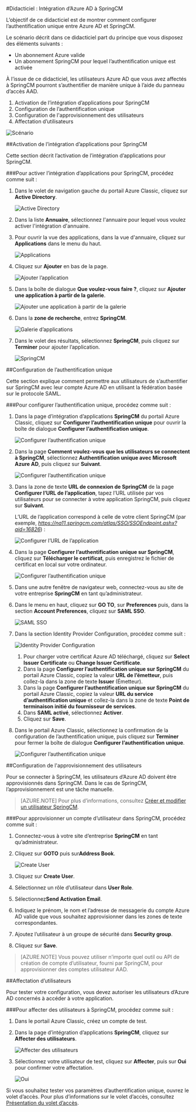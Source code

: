 <properties 
    pageTitle="Didacticiel : Intégration d’Azure AD à SpringCM | Microsoft Azure" 
    description="Découvrez comment utiliser SpringCM avec Azure Active Directory pour activer l’authentification unique, l’approvisionnement automatique et bien plus encore." 
    services="active-directory" 
    authors="jeevansd"  
    documentationCenter="na" 
    manager="femila"/>
<tags 
    ms.service="active-directory" 
    ms.devlang="na" 
    ms.topic="article" 
    ms.tgt_pltfrm="na" 
    ms.workload="identity" 
    ms.date="09/19/2016" 
    ms.author="jeedes" />

#Didacticiel : Intégration d’Azure AD à SpringCM
  
L’objectif de ce didacticiel est de montrer comment configurer l’authentification unique entre Azure AD et SpringCM.
  
Le scénario décrit dans ce didacticiel part du principe que vous disposez des éléments suivants :

-   Un abonnement Azure valide
-   Un abonnement SpringCM pour lequel l’authentification unique est activée
  
À l’issue de ce didacticiel, les utilisateurs Azure AD que vous avez affectés à SpringCM pourront s’authentifier de manière unique à l’aide du panneau d’accès AAD.

1.  Activation de l’intégration d’applications pour SpringCM
2.  Configuration de l’authentification unique
3.  Configuration de l'approvisionnement des utilisateurs
4.  Affectation d’utilisateurs

![Scénario](./media/active-directory-saas-spring-cm-tutorial/IC797044.png "Scénario")

##Activation de l’intégration d’applications pour SpringCM
  
Cette section décrit l’activation de l’intégration d’applications pour SpringCM.

###Pour activer l’intégration d’applications pour SpringCM, procédez comme suit :

1.  Dans le volet de navigation gauche du portail Azure Classic, cliquez sur **Active Directory**.

    ![Active Directory](./media/active-directory-saas-spring-cm-tutorial/IC700993.png "Active Directory")

2.  Dans la liste **Annuaire**, sélectionnez l'annuaire pour lequel vous voulez activer l'intégration d'annuaire.

3.  Pour ouvrir la vue des applications, dans la vue d'annuaire, cliquez sur **Applications** dans le menu du haut.

    ![Applications](./media/active-directory-saas-spring-cm-tutorial/IC700994.png "Applications")

4.  Cliquez sur **Ajouter** en bas de la page.

    ![Ajouter l’application](./media/active-directory-saas-spring-cm-tutorial/IC749321.png "Ajouter l’application")

5.  Dans la boîte de dialogue **Que voulez-vous faire ?**, cliquez sur **Ajouter une application à partir de la galerie**.

    ![Ajouter une application à partir de la galerie](./media/active-directory-saas-spring-cm-tutorial/IC749322.png "Ajouter une application à partir de la galerie")

6.  Dans la **zone de recherche**, entrez **SpringCM**.

    ![Galerie d’applications](./media/active-directory-saas-spring-cm-tutorial/IC797045.png "Galerie d’applications")

7.  Dans le volet des résultats, sélectionnez **SpringCM**, puis cliquez sur **Terminer** pour ajouter l’application.

    ![SpringCM](./media/active-directory-saas-spring-cm-tutorial/IC797046.png "SpringCM")

##Configuration de l’authentification unique
  
Cette section explique comment permettre aux utilisateurs de s’authentifier sur SpringCM avec leur compte Azure AD en utilisant la fédération basée sur le protocole SAML.

###Pour configurer l’authentification unique, procédez comme suit :

1.  Dans la page d’intégration d’applications **SpringCM** du portail Azure Classic, cliquez sur **Configurer l’authentification unique** pour ouvrir la boîte de dialogue **Configurer l’authentification unique**.

    ![Configurer l’authentification unique](./media/active-directory-saas-spring-cm-tutorial/IC797047.png "Configurer l’authentification unique")

2.  Dans la page **Comment voulez-vous que les utilisateurs se connectent à SpringCM**, sélectionnez **Authentification unique avec Microsoft Azure AD**, puis cliquez sur **Suivant**.

    ![Configurer l’authentification unique](./media/active-directory-saas-spring-cm-tutorial/IC797048.png "Configurer l’authentification unique")

3.  Dans la zone de texte **URL de connexion de SpringCM** de la page **Configurer l’URL de l’application**, tapez l’URL utilisée par vos utilisateurs pour se connecter à votre application SpringCM, puis cliquez sur **Suivant**.

    L’URL de l’application correspond à celle de votre client SpringCM (par exemple, *https://na11.springcm.com/atlas/SSO/SSOEndpoint.ashx?aid=16826*) :

    ![Configurer l’URL de l’application](./media/active-directory-saas-spring-cm-tutorial/IC797049.png "Configurer l’URL de l’application")

4.  Dans la page **Configurer l’authentification unique sur SpringCM**, cliquez sur **Télécharger le certificat**, puis enregistrez le fichier de certificat en local sur votre ordinateur.

    ![Configurer l’authentification unique](./media/active-directory-saas-spring-cm-tutorial/IC797050.png "Configurer l’authentification unique")

5.  Dans une autre fenêtre de navigateur web, connectez-vous au site de votre entreprise **SpringCM** en tant qu’administrateur.

6.  Dans le menu en haut, cliquez sur **GO TO**, sur **Preferences** puis, dans la section **Account Preferences**, cliquez sur **SAML SSO**.

    ![SAML SSO](./media/active-directory-saas-spring-cm-tutorial/IC797051.png "SAML SSO")

7.  Dans la section Identity Provider Configuration, procédez comme suit :

    ![Identity Provider Configuration](./media/active-directory-saas-spring-cm-tutorial/IC797052.png "Identity Provider Configuration")

    1.  Pour charger votre certificat Azure AD téléchargé, cliquez sur **Select Issuer Certificate** ou **Change Issuer Certificate**.
    2.  Dans la page **Configurer l’authentification unique sur SpringCM** du portail Azure Classic, copiez la valeur **URL de l’émetteur**, puis collez-la dans la zone de texte **Issuer** (Émetteur).
    3.  Dans la page **Configurer l’authentification unique sur SpringCM** du portail Azure Classic, copiez la valeur **URL du service d’authentification unique** et collez-la dans la zone de texte **Point de terminaison initié du fournisseur de services**.
    4.  Dans **SAML activé**, sélectionnez **Activer**.
    5.  Cliquez sur **Save**.

8.  Dans le portail Azure Classic, sélectionnez la confirmation de la configuration de l’authentification unique, puis cliquez sur **Terminer** pour fermer la boîte de dialogue **Configurer l’authentification unique**.

    ![Configurer l’authentification unique](./media/active-directory-saas-spring-cm-tutorial/IC797053.png "Configure Single SignOn")

##Configuration de l'approvisionnement des utilisateurs
  
Pour se connecter à SpringCM, les utilisateurs d’Azure AD doivent être approvisionnés dans SpringCM. Dans le cas de SpringCM, l’approvisionnement est une tâche manuelle.

>[AZURE.NOTE] Pour plus d’informations, consultez [Créer et modifier un utilisateur SpringCM](http://knowledge.springcm.com/create-and-edit-a-springcm-user).

###Pour approvisionner un compte d’utilisateur dans SpringCM, procédez comme suit :

1.  Connectez-vous à votre site d’entreprise **SpringCM** en tant qu’administrateur.

2.  Cliquez sur **GOTO** puis sur**Address Book**.

    ![Create User](./media/active-directory-saas-spring-cm-tutorial/IC797054.png "Créer un utilisateur")

3.  Cliquez sur **Create User**.

4.  Sélectionnez un rôle d’utilisateur dans **User Role**.

5.  Sélectionnez**Send Activation Email**.

6.  Indiquez le prénom, le nom et l’adresse de messagerie du compte Azure AD valide que vous souhaitez approvisionner dans les zones de texte correspondantes.

7.  Ajoutez l’utilisateur à un groupe de sécurité dans **Security group**.

8.  Cliquez sur **Save**.

>[AZURE.NOTE] Vous pouvez utiliser n’importe quel outil ou API de création de compte d’utilisateur, fourni par SpringCM, pour approvisionner des comptes utilisateur AAD.

##Affectation d’utilisateurs
  
Pour tester votre configuration, vous devez autoriser les utilisateurs d’Azure AD concernés à accéder à votre application.

###Pour affecter des utilisateurs à SpringCM, procédez comme suit :

1.  Dans le portail Azure Classic, créez un compte de test.

2.  Dans la page d’intégration d’applications **SpringCM**, cliquez sur **Affecter des utilisateurs**.

    ![Affecter des utilisateurs](./media/active-directory-saas-spring-cm-tutorial/IC797055.png "Affecter des utilisateurs")

3.  Sélectionnez votre utilisateur de test, cliquez sur **Affecter**, puis sur **Oui** pour confirmer votre affectation.

    ![Oui](./media/active-directory-saas-spring-cm-tutorial/IC767830.png "Oui")
  
Si vous souhaitez tester vos paramètres d’authentification unique, ouvrez le volet d’accès. Pour plus d’informations sur le volet d’accès, consultez [Présentation du volet d’accès](active-directory-saas-access-panel-introduction.md).

<!---HONumber=AcomDC_0921_2016-->